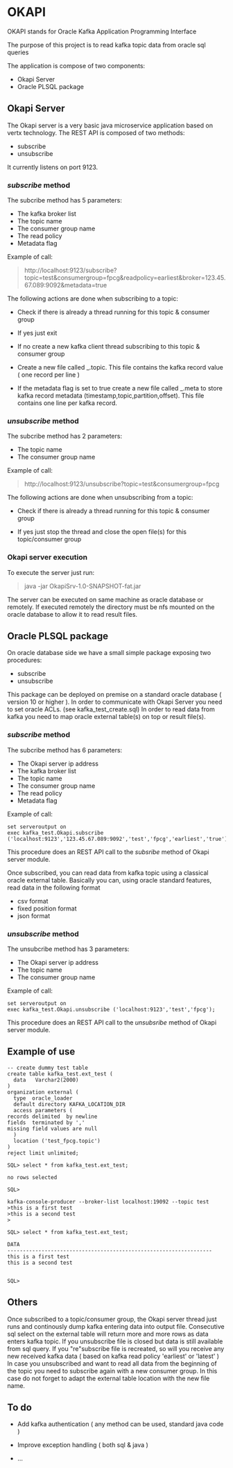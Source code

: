 # OKAPI #

OKAPI stands for Oracle Kafka Application Programming Interface

The purpose of this project is to read kafka topic data from oracle sql queries

The application is compose of two components:

- Okapi Server 
- Oracle PLSQL package

## Okapi Server ##

The Okapi server is a very basic java microservice application based on vertx technology.
The REST API is composed of two methods:

- subscribe
- unsubscribe

It currently listens on port 9123.

### *subscribe* method ###

The subcribe method has 5 parameters:

- The kafka broker list
- The topic name
- The consumer group name
- The read policy
- Metadata flag

Example of call:

> http://localhost:9123/subscribe?topic=test&consumergroup=fpcg&readpolicy=earliest&broker=123.45.67.089:9092&metadata=true
> 

The following actions are done when subscribing to a topic:

- Check if there is already a thread running for this topic & consumer group

- If yes just exit

- If no create a new kafka client thread subscribing to this topic & consumer group

- Create a new file called <topic-name>_<consumer-group>.topic. This file contains the kafka record value ( one record per line )

- If the metadata flag is set to true create a new file called <topic-name>_<consumer-group>.meta to store kafka record metadata (timestamp,topic,partition,offset). This file contains one line per kafka record.

### *unsubscribe* method ###

The subcribe method has 2 parameters:

- The topic name
- The consumer group name

Example of call:

> http://localhost:9123/unsubscribe?topic=test&consumergroup=fpcg
> 

The following actions are done when unsubscribing from a topic:

- Check if there is already a thread running for this topic & consumer group

- If yes just stop the thread and close the open file(s) for this topic/consumer group

### Okapi server execution ###

To execute the server just run:


> java -jar OkapiSrv-1.0-SNAPSHOT-fat.jar

The server can be executed on same machine as oracle database or remotely.
If executed remotely the directory must be nfs mounted on the oracle database to allow it to read result files.

 
## Oracle PLSQL package ##

On oracle database side we have a small simple package exposing two procedures:

- subscribe
- unsubscribe

This package can be deployed on premise on a standard oracle database ( version 10 or higher ).
In order to communicate with Okapi Server you need to set oracle ACLs. (see kafka_test_create.sql)
In order to read data from kafka you need to map oracle external table(s) on top or result file(s).

### *subscribe* method ###

The subcribe method has 6 parameters:

- The Okapi server ip address
- The kafka broker list
- The topic name
- The consumer group name
- The read policy
- Metadata flag

Example of call:

    set serveroutput on
    exec kafka_test.Okapi.subscribe ('localhost:9123','123.45.67.089:9092','test','fpcg','earliest','true');

This procedure does an REST API call to the *subsribe* method of Okapi server module.

Once subscribed, you can read data from kafka topic using a classical oracle external table.
Basically you can, using oracle standard features, read data in the following format
- csv format
- fixed position format
- json format 

### *unsubscribe* method ###

The unsubcribe method has 3 parameters:

- The Okapi server ip address
- The topic name
- The consumer group name

Example of call:

    set serveroutput on
    exec kafka_test.Okapi.unsubscribe ('localhost:9123','test','fpcg');

This procedure does an REST API call to the *unsubsribe* method of Okapi server module.

## Example of use ##

    -- create dummy test table
    create table kafka_test.ext_test (
      data   Varchar2(2000)
    )
    organization external (
      type  oracle_loader
      default directory KAFKA_LOCATION_DIR
      access parameters (
    records delimited  by newline
    fields  terminated by ','
    missing field values are null
      )
      location ('test_fpcg.topic')
    )
    reject limit unlimited; 

    SQL> select * from kafka_test.ext_test;
    
    no rows selected
    
    SQL> 
    
    kafka-console-producer --broker-list localhost:19092 --topic test
    >this is a first test
    >this is a second test
    >
    
    SQL> select * from kafka_test.ext_test;
    
    DATA
    ------------------------------------------------------------------
    this is a first test
    this is a second test
    
    
    SQL> 


## Others ##

Once subscribed to a topic/consumer group, the Okapi server thread just runs and continously dump kafka entering data into output file.
Consecutive sql select on the external table will return more and more rows as data enters kafka topic.
If you unsubscribe file is closed but data is still available from sql query.
If you "re"subscribe file is recreated, so will you receive any new received kafka data ( based on kafka read policy 'earliest' or 'latest' ) 
In case you unsubscribed and want to read all data from the beginning of the topic you need to subscribe again with a new consumer group. In this case do not forget to adapt the external table location with the new file name.

## To do ##

- Add kafka authentication ( any method can be used, standard java code )


- Improve exception handling ( both sql & java )


- ...
